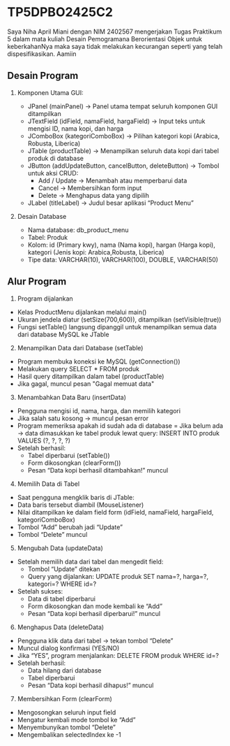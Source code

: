 # TP5DPBO2425C2

Saya Niha April Miani dengan NIM 2402567 mengerjakan Tugas Praktikum 5 dalam mata kuliah Desain Pemogramana Berorientasi Objek untuk keberkahanNya maka saya tidak melakukan kecurangan seperti yang telah dispesifikasikan. Aamiin

## Desain Program ##
1. Komponen Utama GUI:
   - JPanel (mainPanel) → Panel utama tempat seluruh komponen GUI ditampilkan
   - JTextField (idField, namaField, hargaField) → Input teks untuk mengisi ID, nama kopi, dan harga
   - JComboBox (kategoriComboBox) → Pilihan kategori kopi (Arabica, Robusta, Liberica)
   - JTable (productTable) → Menampilkan seluruh data kopi dari tabel produk di database
   - JButton (addUpdateButton, cancelButton, deleteButton) → Tombol untuk aksi CRUD:
      - Add / Update → Menambah atau memperbarui data
      - Cancel → Membersihkan form input
      - Delete → Menghapus data yang dipilih
   - JLabel (titleLabel) → Judul besar aplikasi “Product Menu”

2. Desain Database
   - Nama database: db_product_menu
   - Tabel: Produk
   - Kolom: id (Primary kwy), nama (Nama kopi), hargan (Harga kopi), kategori (Jenis kopi: Arabica,Robusta,       Liberica)
   - Tipe data: VARCHAR(10), VARCHAR(100), DOUBLE, VARCHAR(50)

## Alur Program ##
1. Program dijalankan
- Kelas ProductMenu dijalankan melalui main()
- Ukuran jendela diatur (setSize(700,600)), ditampilkan (setVisible(true))
- Fungsi setTable() langsung dipanggil untuk menampilkan semua data dari database MySQL ke JTable

2. Menampilkan Data dari Database (setTable)
- Program membuka koneksi ke MySQL (getConnection())
- Melakukan query SELECT * FROM produk
- Hasil query ditampilkan dalam tabel (productTable)
- Jika gagal, muncul pesan "Gagal memuat data"

3. Menambahkan Data Baru (insertData)
- Pengguna mengisi id, nama, harga, dan memilih kategori
- Jika salah satu kosong → muncul pesan error
- Program memeriksa apakah id sudah ada di database
= Jika belum ada → data dimasukkan ke tabel produk lewat query:
  INSERT INTO produk VALUES (?, ?, ?, ?)
- Setelah berhasil:
  - Tabel diperbarui (setTable())
  - Form dikosongkan (clearForm())
  - Pesan “Data kopi berhasil ditambahkan!” muncul
 
4. Memilih Data di Tabel
- Saat pengguna mengklik baris di JTable:
- Data baris tersebut diambil (MouseListener)
- Nilai ditampilkan ke dalam field form (idField, namaField, hargaField, kategoriComboBox)
- Tombol “Add” berubah jadi “Update”
- Tombol “Delete” muncul

5. Mengubah Data (updateData)
- Setelah memilih data dari tabel dan mengedit field:
  - Tombol “Update” ditekan
  - Query yang dijalankan:
      UPDATE produk 
      SET nama=?, harga=?, kategori=? 
      WHERE id=?
- Setelah sukses:
  - Data di tabel diperbarui
  - Form dikosongkan dan mode kembali ke “Add”
  - Pesan “Data kopi berhasil diperbarui!” muncul

6. Menghapus Data (deleteData)
- Pengguna klik data dari tabel → tekan tombol “Delete”
- Muncul dialog konfirmasi (YES/NO)
- Jika “YES”, program menjalankan:
    DELETE FROM produk WHERE id=?
- Setelah berhasil:
  - Data hilang dari database
  - Tabel diperbarui
  - Pesan “Data kopi berhasil dihapus!” muncul

7. Membersihkan Form (clearForm)
- Mengosongkan seluruh input field
- Mengatur kembali mode tombol ke “Add”
- Menyembunyikan tombol “Delete”
- Mengembalikan selectedIndex ke -1
